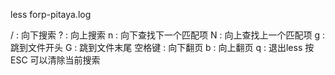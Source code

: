 <!-- 查看日志 -->
<!-- 打开log4j日志文件 -->
less forp-pitaya.log
<!-- 常用的 less 操作命令： -->
/ : 向下搜索
? : 向上搜索
n : 向下查找下一个匹配项
N : 向上查找上一个匹配项
g : 跳到文件开头
G : 跳到文件末尾
空格键 : 向下翻页
b : 向上翻页
q : 退出less
按 ESC 可以清除当前搜索